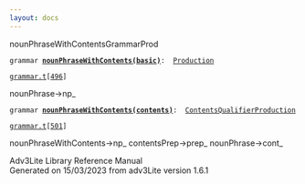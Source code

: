 ```yaml
---
layout: docs
---
```

<span class="title">nounPhraseWithContents</span><span class="type">GrammarProd</span>

`grammar `**[`nounPhraseWithContents(basic)`](../object/nounPhraseWithContents(basic).html)**` :   `[`Production`](../object/Production.html)

[`grammar.t`](../file/grammar.t.html)`[`[`496`](../source/grammar.t.html#496)`]`



nounPhrase-\>np\_  



`grammar `**[`nounPhraseWithContents(contents)`](../object/nounPhraseWithContents(contents).html)**` :   `[`ContentsQualifierProduction`](../object/ContentsQualifierProduction.html)

[`grammar.t`](../file/grammar.t.html)`[`[`501`](../source/grammar.t.html#501)`]`



nounPhraseWithContents-\>np\_ contentsPrep-\>prep\_
nounPhrase-\>cont\_  





Adv3Lite Library Reference Manual  
Generated on 15/03/2023 from adv3Lite version 1.6.1


